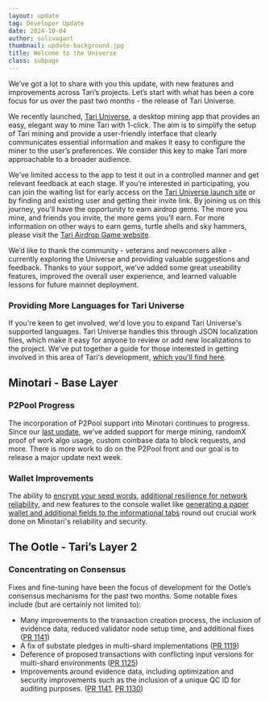 ```yaml
---
layout: update
tag: Developer Update
date: 2024-10-04
author: solivagant
thumbnail: update-background.jpg
title: Welcome to the Universe
class: subpage
---
```


We’ve got a lot to share with you this update, with new features and improvements across Tari’s projects. Let’s start with what has been a core focus for us over the past two months - the release of Tari Universe.

We recently launched, [Tari Universe](https://universe.tari.com/), a desktop mining app that provides an easy, elegant way to mine Tari with 1-click. The aim is to simplify the setup of Tari mining and provide a user-friendly interface that clearly communicates essential information and makes it easy to configure the miner to the user’s preferences. We consider this key to make Tari more approachable to a broader audience.

We’ve limited access to the app to test it out in a controlled manner and get relevant feedback at each stage. If you’re interested in participating, you can join the waiting list for early access on the [Tari Universe launch site](https://universe.tari.com/) or by finding and existing user and getting their invite link. By joining us on this journey, you'll have the opportunity to earn airdrop gems. The more you mine, and friends you invite, the more gems you’ll earn. For more information on other ways to earn gems, turtle shells and sky hammers, please visit the [Tari Airdrop Game website](https://airdrop.tari.com/).

We’d like to thank the community - veterans and newcomers alike - currently exploring the Universe and providing valuable suggestions and feedback. Thanks to your support, we’ve added some great useability features, improved the overall user experience, and learned valuable lessons for future mainnet deployment.

### Providing More Languages for Tari Universe

If you're keen to get involved, we'd love you to expand Tari Universe's supported languages. Tari Universe handles this through JSON localization files, which make it easy for anyone to review or add new localizations to the project. We've put together a guide for those interested in getting involved in this area of Tari's development, [which you'll find here](/lessons/07_add_new_localizations).

## Minotari - Base Layer

### P2Pool Progress

The incorporation of P2Pool support into Minotari continues to progress. Since our [last update](https://tari.com/updates/2024-07-22-update-133), we’ve added support for merge mining, randomX proof of work algo usage, custom coinbase data to block requests, and more. There is more work to do on the P2Pool front and our goal is to release a major update next week.

### Wallet Improvements

The ability to [encrypt your seed words](https://github.com/tari-project/tari/pull/6569), [additional resilience for network reliability](https://github.com/tari-project/tari/pull/6527), and new features to the console wallet like [generating a paper wallet and additional fields to the informational tabs](https://github.com/tari-project/tari/pull/6531) round out crucial work done on Minotari's reliability and security.

## The Ootle - Tari’s Layer 2

### Concentrating on Consensus

Fixes and fine-tuning have been the focus of development for the Ootle’s consensus mechanisms for the past two months. Some notable fixes include (but are certainly not limited to):

- Many improvements to the transaction creation process, the inclusion of evidence data, reduced validator node setup time, and additional fixes ([PR 1141](https://github.com/tari-project/tari-dan/pull/1141))
- A fix of substate pledges in multi-shard implementations ([PR 1119](https://github.com/tari-project/tari-dan/pull/1119))
- Deference of proposed transactions with conflicting input versions for multi-shard environments ([PR 1125](https://github.com/tari-project/tari-dan/pull/1125))
- Improvements around evidence data, including optimization and security improvements such as the inclusion of a unique QC ID for auditing purposes. ([PR 1141](https://github.com/tari-project/tari-dan/pull/1141), [PR 1130](https://github.com/tari-project/tari-dan/pull/1130))
